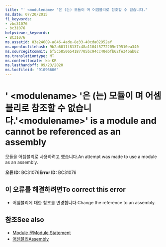 ```yaml
---
title: "' <modulename> '은 (는) 모듈이 며 어셈블리로 참조할 수 없습니다."
ms.date: 07/20/2015
f1_keywords:
- vbc31076
- bc31076
helpviewer_keywords:
- BC31076
ms.assetid: 83e24689-a846-4ade-8e33-40cda02952af
ms.openlocfilehash: 9b2a6011f8137c48a1104f5772205e79510ea340
ms.sourcegitcommit: bf5c5850654187705bc94cc40ebfb62fe346ab02
ms.translationtype: MT
ms.contentlocale: ko-KR
ms.lasthandoff: 09/23/2020
ms.locfileid: "91096606"
---
```

# <a name="modulename-is-a-module-and-cannot-be-referenced-as-an-assembly"></a><span data-ttu-id="8c2c6-102">' \<modulename> '은 (는) 모듈이 며 어셈블리로 참조할 수 없습니다.</span><span class="sxs-lookup"><span data-stu-id="8c2c6-102">'\<modulename>' is a module and cannot be referenced as an assembly</span></span>

<span data-ttu-id="8c2c6-103">모듈을 어셈블리로 사용하려고 했습니다.</span><span class="sxs-lookup"><span data-stu-id="8c2c6-103">An attempt was made to use a module as an assembly.</span></span>  
  
 <span data-ttu-id="8c2c6-104">**오류 ID:** BC31076</span><span class="sxs-lookup"><span data-stu-id="8c2c6-104">**Error ID:** BC31076</span></span>  
  
## <a name="to-correct-this-error"></a><span data-ttu-id="8c2c6-105">이 오류를 해결하려면</span><span class="sxs-lookup"><span data-stu-id="8c2c6-105">To correct this error</span></span>  
  
- <span data-ttu-id="8c2c6-106">어셈블리에 대한 참조를 변경합니다.</span><span class="sxs-lookup"><span data-stu-id="8c2c6-106">Change the reference to an assembly.</span></span>  
  
## <a name="see-also"></a><span data-ttu-id="8c2c6-107">참조</span><span class="sxs-lookup"><span data-stu-id="8c2c6-107">See also</span></span>

- [<span data-ttu-id="8c2c6-108">Module 문</span><span class="sxs-lookup"><span data-stu-id="8c2c6-108">Module Statement</span></span>](../language-reference/statements/module-statement.md)
- [<span data-ttu-id="8c2c6-109">어셈블리</span><span class="sxs-lookup"><span data-stu-id="8c2c6-109">Assembly</span></span>](../language-reference/modifiers/assembly.md)
